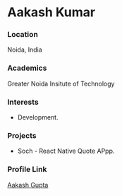 # Aakash Kumar

### Location

Noida, India

### Academics

Greater Noida Insitute of Technology

### Interests

- Development.

### Projects

- Soch - React Native Quote APpp.

### Profile Link

[Aakash Gupta](https://github.com/itsAakashz)
